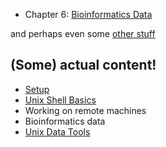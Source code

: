 
- Chapter 6: [Bioinformatics Data](draft_notes/2-bioinformatics-data.md)

and perhaps even some [other stuff](draft_notes/4-other-things.md)

## (Some) actual content!

 - [Setup](0.Setup/README.md)
 - [Unix Shell Basics](1.UnixShellBasics/README.md)
 - Working on remote machines
 - Bioinformatics data
 - [Unix Data Tools](4.UnixDataTools/README.md)

